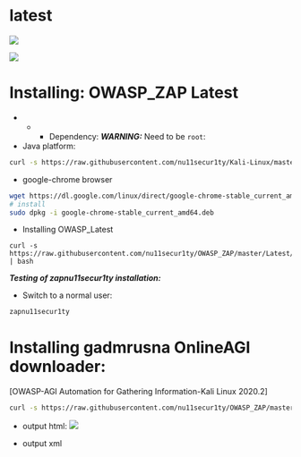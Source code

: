 # latest

[![](https://github.com/nu11secur1ty/OWASP_ZAP/blob/master/wall/owasp_logo_milan.png)](https://www.youtube.com/watch?v=U6CrsooLpAg)

[![](https://github.com/nu11secur1ty/OWASP_ZAP/blob/master/Latest/screen/gadmrusnar1.gif)](https://www.youtube.com/watch?v=HNjs5yuZ7Xg)

# Installing: OWASP_ZAP Latest

 - - - Dependency:
 ***WARNING:*** Need to be `root`:
 - Java platform:
```bash
curl -s https://raw.githubusercontent.com/nu11secur1ty/Kali-Linux/master/JAVA-INSTALLER-SILENT-MOD/javas1lent.sh | bash
```
- google-chrome browser
```bash
wget https://dl.google.com/linux/direct/google-chrome-stable_current_amd64.deb
# install
sudo dpkg -i google-chrome-stable_current_amd64.deb
```


- Installing OWASP_Latest
```
curl -s https://raw.githubusercontent.com/nu11secur1ty/OWASP_ZAP/master/Latest/KlaiLinux2020.2/installer2020.sh | bash
```
***Testing of zapnu11secur1ty installation:***
- Switch to a normal user:
```bash
zapnu11secur1ty
```

# Installing  gadmrusna OnlineAGI downloader: 

[OWASP-AGI Automation for Gathering Information-Kali Linux 2020.2]


```bash
curl -s https://raw.githubusercontent.com/nu11secur1ty/OWASP_ZAP/master/Latest/onlineAGI/gadmrusna_download.sh | bash
```

- output html:
![](https://github.com/nu11secur1ty/OWASP_ZAP/blob/master/Latest/screen/1.png)

- output xml
